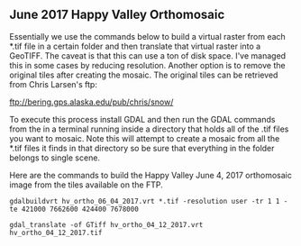 ## June 2017 Happy Valley Orthomosaic

Essentially we use the commands below to build a virtual raster from each *.tif file in a certain folder and then translate that virtual raster into a GeoTIFF. The caveat is that this can use a ton of disk space. I've managed this in some
cases by reducing resolution. Another option is to remove the original tiles after creating the mosaic. The original tiles can be retrieved from Chris Larsen's ftp:

ftp://bering.gps.alaska.edu/pub/chris/snow/

To execute this process install GDAL and then run the GDAL commands from the
in a terminal running inside a directory that holds all of the .tif files you want to mosaic. Note this will attempt to create a mosaic from all the *.tif files it finds in that directory so be sure that everything in the folder belongs to single scene.

Here are the commands to build the Happy Valley June 4, 2017 orthomosaic image from the tiles available on the FTP.

`gdalbuildvrt hv_ortho_06_04_2017.vrt *.tif -resolution user -tr 1 1 -te 421000 7662600 424400 7678000`

`gdal_translate -of GTiff hv_ortho_04_12_2017.vrt hv_ortho_04_12_2017.tif`
